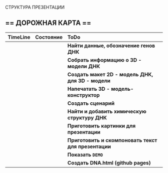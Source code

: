  СТРУКТУРА ПРЕЗЕНТАЦИИ

## == ДОРОЖНАЯ КАРТА ==

|    TimeLine   |    Состояние   |		ToDo		  |
|---------------|:--------------:|:-------------------------------|
|               |                |**Найти данные, обозначение генов ДНК**|
|               |                |**Собрать информацию о 3D - модели ДНК**|
|               |                |**Создать макет 2D - модель ДНК, для 3D - модели** |
|               |                |**Напечатать 3D - модель-конструктор**|
|               |                |**Создать сценарий**|
|               |  		 |**Найти и добавить химическую структуру ДНК**|
|		|		 |**Приготовить картинки для презентации**|
|		|		 |**Приготовить и скомпоновать текст для презентации** |
|		|		 |**Показать `DEMO`**|
|		|		 |**Создать DNA.html (github pages)**|


